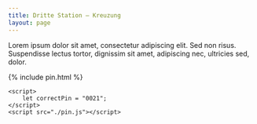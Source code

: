 ```yaml
---
title: Dritte Station – Kreuzung
layout: page
---
```


Lorem ipsum dolor sit amet, consectetur adipiscing elit. Sed non risus. Suspendisse lectus tortor, dignissim sit amet, adipiscing nec, ultricies sed, dolor.

{% include pin.html %}

<html>
    <div id="coordinates" class="text-center" style="display:none">
        <h3>
            <a href="{% include turm_map_link.html %}">Nächste Station</a>
        </h3>
        {% include turm_map.html %}
    </div>

    <script>
        let correctPin = "0021";
    </script>
    <script src="./pin.js"></script>

</html>
